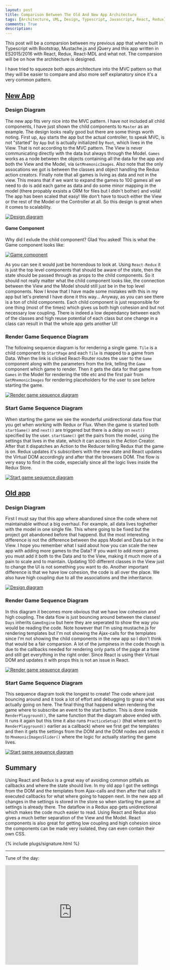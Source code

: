 ```yaml
---
layout: post
title: Comparison Between The Old And New App Architecture
tags: [Architecture, UML, Design, Typescript, Javascript, React, Redux]
comments: True
description:
---
```

This post will be a comparsion between my previous app that where built in Typescript with Bootstrap, Mustache.js and jQuery and this app written in ES2015/2016 with React, Redux, React-MDL and what not. The comparsion will be on how the architecture is designed.

I have tried to squeeze both apps architecture into the MVC pattern so that they will be easier to compare and also more self explanatory since it's a very common pattern.

## [New App](https://github.com/OskarKlintrot/figurkoder.se/)

### Design Diagram

The new app fits very nice into the MVC pattern. I have not included all child components, I have just shown the child components to `Master` as an example. The design looks really good but there are some things worth noting. First up, `App` starts the app but the actual controller, to speak MVC, is not "started" by `App` but is actually initialized by `Root`, which lives in the View. That is not according to the MVC pattern. The View is never communicating directly with the data but always through the Model. `Games` works as a node between the objects containing all the data for the app and both the View and the Model, via `GetMnemonicImages`. Also note that the only assocations we got is between the classes and object handling the Redux action creators. Finally note that all games is living as data and not in the view. This means that if we want to expand the games to 100 games all we need to do is add each game as data and do some minor mapping in the model (there propably exsists a ORM for files but I didn't bother) and voilá! The app has been scaled that easy! We don't have to touch either the View or the rest of the Model or the Controller at all. So this design is great when it comes to scalability.

[![Design diagram](https://raw.githubusercontent.com/OskarKlintrotSkolarbeteWP14/2dv607.oskarklintrot.se/gh-pages/public/pics/uml/new/newAppDesignDiagram.png)](https://raw.githubusercontent.com/OskarKlintrotSkolarbeteWP14/2dv607.oskarklintrot.se/gh-pages/public/pics/uml/new/newAppDesignDiagram.png)

#### Game Component

Why did I exlude the child component? Glad You asked! This is what the Game component looks like:

[![Game component](https://raw.githubusercontent.com/OskarKlintrotSkolarbeteWP14/2dv607.oskarklintrot.se/gh-pages/public/pics/uml/new/gameComponentDesignDiagram.png)](https://raw.githubusercontent.com/OskarKlintrotSkolarbeteWP14/2dv607.oskarklintrot.se/gh-pages/public/pics/uml/new/gameComponentDesignDiagram.png)

As you can see it would just be horrendous to look at. Using `React-Redux` it is just the top level components that should be aware of the state, then the state should be passed through as props to the child components. So it should not really matter what the child component looks like, the connection between the View and the Model should still just be in the top level components. Now I know that I have made some mistakes with this in my app but let's pretend I have done it this way... Anyway, as you can see there is a ton of child components. Each child component is just responsible for one thing (most of the times) which gives us both high cohesion and but not necessary low coupling. There is indeed a low dependancy between each of the classes and high reuse potential of each class but one change in a class can result in that the whole app gets another UI!

### Render Game Sequence Diagram

The following sequence diagram is for rendering a single game. `Tile` is a child component to `StartPage` and each `Tile` is mapped to a game from Data. When the link is clicked React-Router routes the user to the `Game` component along with the parameters from the link, telling the `Game` component which game to render. Then it gets the data for that game from `Games` in the Model for rendering the title etc and the first pair from `GetMnemonicImages` for rendering placeholders for the user to see before starting the game.

[![Render game sequence diagram](https://raw.githubusercontent.com/OskarKlintrotSkolarbeteWP14/2dv607.oskarklintrot.se/gh-pages/public/pics/uml/new/NewRenderGameUMLSequenceDiagram.png)](https://raw.githubusercontent.com/OskarKlintrotSkolarbeteWP14/2dv607.oskarklintrot.se/gh-pages/public/pics/uml/new/NewRenderGameUMLSequenceDiagram.png)

### Start Game Sequence Diagram

When starting the game we see the wonderful unidirectional data flow that you get when working with Redux or Flux. When the game is started both `startGame()` and `next()` are triggered but there is a delay on `next()` specified by the user. `startGame()` get the pairs from the model, using the settings that lives in the state, which it can access in the Action Creator. After that it dispatches an Action to the Reducer telling Redux that the game is on. Redux updates it's subscribers with the new state and React updates the Virtual DOM accordingly and after that the browsers DOM. The flow is very easy to find in the code, especially since all the logic lives inside the Redux Store.

[![Start game sequence diagram](https://raw.githubusercontent.com/OskarKlintrotSkolarbeteWP14/2dv607.oskarklintrot.se/gh-pages/public/pics/uml/new/NewStartGameUMLSequenceDiagram.png)](https://raw.githubusercontent.com/OskarKlintrotSkolarbeteWP14/2dv607.oskarklintrot.se/gh-pages/public/pics/uml/new/NewStartGameUMLSequenceDiagram.png)

## [Old app](https://github.com/OskarKlintrot/Mnemonic-Images-Training/)

### Design Diagram

First I must say that this app where abandoned since the code where not maintainable without a big overhaul. For example, all data lives toghether with the model in one single file. This where going to be fixed but the project got abandoned before that happend. But the most interesting difference is not the difference between the apps Model and Data but in the View. I hope you remember what I said about how you can scale the new app with adding more games to the Data? If you want to add more games you must add it both to the Data and to the View, making it much more of a pain to scale and to maintain. Updating 100 different classes in the View just to change the UI is not something you want to do. Another important difference is that we have low cohesion, the code is all over the place. We also have high coupling due to all the associations and the inheritance.

[![Design diagram](https://raw.githubusercontent.com/OskarKlintrotSkolarbeteWP14/2dv607.oskarklintrot.se/gh-pages/public/pics/uml/old/oldAppDesignDiagram.png)](https://raw.githubusercontent.com/OskarKlintrotSkolarbeteWP14/2dv607.oskarklintrot.se/gh-pages/public/pics/uml/old/oldAppDesignDiagram.png)

### Render Game Sequence Diagram

In this diagram it becomes more obvious that we have low cohesion and high coupling. The data flow is just bouncing around between the classes! `Days` inherits `GameEngine` but here they are seperated to show the way you would be reading the code. Note however that I'm using mustache.js for rendering templates but I'm not showing the Ajax-calls for the templates since I'm not showing the child components in the new app so I don't think that would be a fair comparsion. A lot of the jumpiness in the code though is due to the callbacks needed for rendering only parts of the page at a time and still get everything in the right order. Since React is using their Virtual DOM and updates it with props this is not an issue in React.

[![Render game sequence diagram](https://raw.githubusercontent.com/OskarKlintrotSkolarbeteWP14/2dv607.oskarklintrot.se/gh-pages/public/pics/uml/old/OldRenderGameUMLSequenceDiagram.png)](https://raw.githubusercontent.com/OskarKlintrotSkolarbeteWP14/2dv607.oskarklintrot.se/gh-pages/public/pics/uml/old/OldRenderGameUMLSequenceDiagram.png)

### Start Game Sequence Diagram

This sequence diagram took the longest to create! The code where just bouncing around and it took a lot of effort and debugging to grasp what was actually going on here. The final thing that happend when rendering the game where to subscribe an event to the start button. This is done inside `RenderPlayground()`, the same function that the diagram above ended with. It runs it again but this time it also runs `PracticeSetup()` (that where sent to `RenderPlayground()` earlier as a callback) where we first get the templates and then it gets the settings from the DOM and the DOM nodes and sends it to `MnemonicImagesSlider()` where the logic for actually starting the game lives.

[![Start game sequence diagram](https://raw.githubusercontent.com/OskarKlintrotSkolarbeteWP14/2dv607.oskarklintrot.se/gh-pages/public/pics/uml/old/OldStartGameUMLSequenceDiagram.png)](https://raw.githubusercontent.com/OskarKlintrotSkolarbeteWP14/2dv607.oskarklintrot.se/gh-pages/public/pics/uml/old/OldStartGameUMLSequenceDiagram.png)

## Summary

Using React and Redux is a great way of avoiding common pitfalls as callbacks and where the state should live. In my old app I got the settings from the DOM and the templates from Ajax-calls and then after that calls it executed callbacks for what where going to happen next. In the new app all changes in the settings is stored in the store so when starting the game all settings is already there. The dataflow in a Redux app gets unidirectional which makes the code much easier to read. Using React and Redux also gives a much better separation of the View and the Model. React components is also great for getting low coupling and high cohesion since the components can be made very isolated, they can even contain their own CSS.

{% include plugs/signature.html %}  

__________

Tune of the day:  
<iframe width="420" height="315" src="https://www.youtube.com/embed/qVaEPx_VyXs" frameborder="0" allowfullscreen></iframe>
